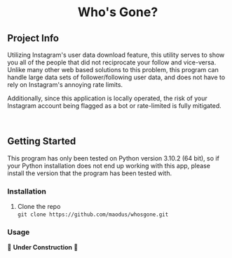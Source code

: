 <h1 align="center">Who's Gone?</h1>

## Project Info
Utilizing Instagram's user data download feature, this utility serves to show you all of the people that did not reciprocate your follow and vice-versa. Unlike many other web based solutions to this problem, this program can handle large data sets of follower/following user data, and does not have to rely on Instagram's annoying rate limits.

Additionally, since this application is locally operated, the risk of your Instagram account being flagged as a bot or rate-limited is fully mitigated.

<br/>

## Getting Started
This program has only been tested on Python version 3.10.2 (64 bit), so if your Python installation does not end up working with this app, please install the version that the program has been tested with.

### Installation
1. Clone the repo<br/>
```git clone https://github.com/maodus/whosgone.git```

### Usage
🚧 **Under Construction** 🚧